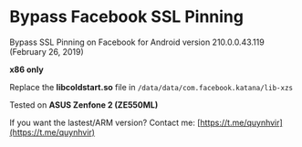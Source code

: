 # Bypass Facebook SSL Pinning
Bypass SSL Pinning on Facebook for Android version 210.0.0.43.119 (February 26, 2019)

**x86 only**

Replace the **libcoldstart.so** file in ```/data/data/com.facebook.katana/lib-xzs```

Tested on **ASUS Zenfone 2 (ZE550ML)**

If you want the lastest/ARM version? Contact me: [https://t.me/quynhvir](https://t.me/quynhvir)

